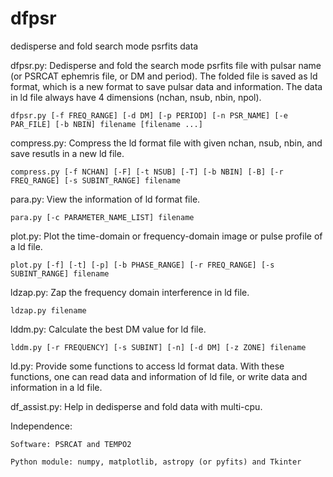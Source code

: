 # dfpsr
dedisperse and fold search mode psrfits data

dfpsr.py: 
	Dedisperse and fold the search mode psrfits file with pulsar name (or PSRCAT ephemris file, or DM and period). The folded file is saved as ld format, which is a new format to save pulsar data and information. The data in ld file always have 4 dimensions (nchan, nsub, nbin, npol).

	dfpsr.py [-f FREQ_RANGE] [-d DM] [-p PERIOD] [-n PSR_NAME] [-e PAR_FILE] [-b NBIN] filename [filename ...]

compress.py:
	Compress the ld format file with given nchan, nsub, nbin, and save resutls in a new ld file.

	compress.py [-f NCHAN] [-F] [-t NSUB] [-T] [-b NBIN] [-B] [-r FREQ_RANGE] [-s SUBINT_RANGE] filename

para.py:
	View the information of ld format file.

	para.py [-c PARAMETER_NAME_LIST] filename

plot.py:
	Plot the time-domain or frequency-domain image or pulse profile of a ld file.

	plot.py [-f] [-t] [-p] [-b PHASE_RANGE] [-r FREQ_RANGE] [-s SUBINT_RANGE] filename

ldzap.py:
	Zap the frequency domain interference in ld file.

	ldzap.py filename

lddm.py:
	Calculate the best DM value for ld file.

	lddm.py [-r FREQUENCY] [-s SUBINT] [-n] [-d DM] [-z ZONE] filename

ld.py:
	Provide some functions to access ld format data. With these functions, one can read data and information of ld file, or write data and information in a ld file.

df_assist.py:
	Help in dedisperse and fold data with multi-cpu.

Independence: 

	Software: PSRCAT and TEMPO2

	Python module: numpy, matplotlib, astropy (or pyfits) and Tkinter
